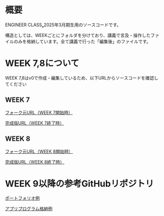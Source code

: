 # 概要
ENGINEER CLASS‗2025年3月期生用のソースコードです。

構造としては、WEEKごとにフォルダを分けており、講義で言及・操作したファイルのみを格納しています。全て講義で行った「編集後」のファイルです。

# WEEK 7,8について

WEEK 7,8はv0で作成・編集しているため、以下URLからソースコードを確認してください

## WEEK 7

[フォーク元URL（WEEK 7開始時）](https://v0.dev/chat/next-js-todo-app-SUlyvFGkPge)  

[完成版URL（WEEK 7終了時）](https://v0.dev/chat/fork-of-next-js-todo-app-GK5j8fwAM9Q)

## WEEK 8

[フォーク元URL（WEEK 8開始時）](https://v0.dev/chat/week8-G2jZrzDjAdi)  

[完成版URL（WEEK 8終了時）](https://v0.dev/chat/week8-5N0qeXYCIqe)

# WEEK 9以降の参考GitHubリポジトリ

[ポートフォリオ例](https://github.com/aihat9161/PortfolioExample_WorX_ENGINEER-CLASS)  

[アプリプログラム格納例](https://github.com/aihat9161/PortfolioExample_Next.js_BlogAppWorX_ENGINEER-CLASS)  
